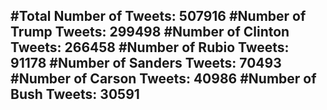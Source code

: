 #Total Number of Tweets: 507916 
#Number of Trump Tweets: 299498
#Number of Clinton Tweets: 266458
#Number of Rubio Tweets: 91178
#Number of Sanders Tweets: 70493
#Number of Carson Tweets: 40986
#Number of Bush Tweets: 30591
---
